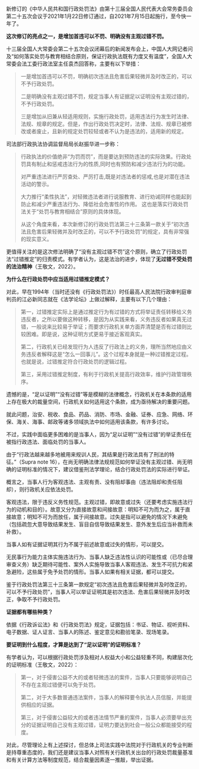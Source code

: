 新修订的《中华人民共和国行政处罚法》由第十三届全国人民代表大会常务委员会第二十五次会议于2021年1月22日修订通过，自2021年7月15日起施行，至今快一年了。




**这次修订的亮点之一，是增加首违可以不罚、明确没有主观过错不罚。**

十三届全国人大常委会第二十五次会议闭幕后的新闻发布会上，中国人大网记者问及“如何落实处罚与教育相结合原则，保证行政执法既有力度又有温度”，全国人大常委会法工委行政法室主任袁杰回答称，主要有以下举措：

>一是增加首违可以不罚，明确初次违法且危害后果轻微并及时改正的，可以不予行政处罚。
>
>二是明确没有主观过错不罚，规定当事人有证据足以证明没有主观过错的，不予行政处罚。
>
>三是增加从旧兼从轻适用规则，实施行政处罚，适用违法行为发生时法律、法规、规章的规定。但是，作出行政处罚决定时，法律、法规、规章已被修改或者废止，且新的规定处罚较轻或者不认为是违法的，适用新的规定。

司法部行政执法协调监督局局长赵振华进一步称：

>行政执法的价值绝非“为罚而罚”，而是要达到预防违法的实际效果。行政处罚具有制止和惩戒违法行为的性质,同时也有预防和减少违法行为的功能。
>
>对严重违法进行严厉查处、严厉打击,既是对违法者的惩戒,也是对潜在违法活动的警示。
>
>大力推行“柔性执法”，对轻微违法者进行说服教育、进行劝诫同样也能起到防止和减少严重违法行为、降低社会危害性的作用。
>这也是落实行政处罚法关于“处罚与教育相结合”原则的具体体现。
>
>从这个角度来看，本次新修订的行政处罚法第三十三条第一款关于“初次违法且危害后果轻微并及时改正的，可以不予行政处罚”的规定，具有非常强的现实意义。

更值得关注的是这次修法明确了“没有主观过错不罚”这个原则，确立了行政处罚法“过错推定”的归责模式。有学者认为，这是法治的进步，体现了**无过错不受处罚的法治精神**（王敬文，2022）。

**为什么在行政处罚中应当适用过错推定模式？**

对此，早在1994年（当时还没有《行政处罚法》）时任最高人民法院行政审判庭审判员的江必新同志就在《法学论坛》上做过解释，主要有以下几个理由：

>第一，过错推定实际上是通过推定行为有过错的方式将举证责任转移给义务违反者，之所以要做这种转移，是因为从实践来看，义务违反者如果真无过错，一般说来比较易于举证；而要求行政机关单方面弄清楚是否有过错则比较困难。即是说，这种证明方式更易于接近客观真实。
>
>第二，行政机关已经发现行为人违反了行政法上的义务，理所当然地应由义务违反者解释这是“怎么一回事儿”。这个过程本身就是一种过错推定过程。也就是说，过错推定符合行政处罚的逻辑过程。
>
>第三，采用过错推定制度，有利于行政机关提高行政效率，维护行政管理秩序。

遗憾的是，“足以证明”“没有过错”等是模糊的法律概念，行政机关在本条款的适用上存在极大的裁量空间，行政机关如何适用这个条款，成为亟待解决的重要问题。

就此问题，治安、税收、食品、药品、消防、市场、金融、证券、应急、网络、环保、海关、海事、邮政等诸多领域执法中如何适用该条款，有许多讨论。

不过，实践中面临更多困难的是当事人，因为“足以证明”“没有过错”的举证责任在被指行政违法、面临处罚的当事人。

由于“行政法越来越多地被用来规训人民，其结果是行政法具有了刑法的特征。”（Supra note 16），在尚无明确法律法规规范如何举证没有主观过错、尚无明确的证明标准的情况下，建议借鉴刑法学理论，结合行政处罚法的实际进行举证。

概言之，当事人行为客观违法、主观有责、没有阻却事由（违法阻却和责任阻却），则行政机关应依法处罚。

客观违法，限于违反义务性规范。主观过错，即故意或过失（还要考虑实施违法行为的动机和目的）。故意又分为直接故意和间接故意：明知不可为而为之，属于直接故意；明知不可为而放任，属于间接故意。过失是指可以避免的情况下未避免（包括疏忽大意导致结果发生、盲目自信导致结果发生、意外发生后应当补救而未补救）。

当事人如有证据证明其行为不属于前述故意或过失的情形，可以提交。

无民事行为能力主体实施违法行为、当事人缺乏违法性认识的可能性或（已尽合理审查义务）缺乏期待可能性、案外人实施导致当事人客观违法、发生不可抗力和紧急避险，这些属于免予处罚的情形。当事人如果有相关证据，都可以提交。

鉴于行政处罚法第三十三条第一款规定“初次违法且危害后果轻微并及时改正的，可以不予行政处罚”，当事人可以举证证明其是初次违法、危害后果轻微并及时改正，争取不予行政处罚。

**证据都有哪些种类？**

依据《行政诉讼法》和《行政处罚法》规定，证据包括：书证、物证、视听资料、电子数据、证人证言、当事人的陈述、鉴定意见和勘验笔录、现场笔录。

**要证明到什么程度，才算是达到了“足以证明”的证明标准？**

有学者认为，可以根据行政处罚涉及相对人权益大小和公益轻重不同，构建层次化的证明标准（王敬文，2022）：


>第一，对于侵害公益不大的或者轻微违法的案件，当事人只要能够说明自己不存在主观过错便可以免于处罚。
>
>第二，对于大多数普通违法案件，当事人的解释要令执法人员信服，并能提供相应的证据。
>
>第三，对于侵害公益较大的或者违法情节严重的案件，当事人必须要举出充分的证据证明自己没有主观过错，证明力要达到社会一般公众都能接受的程度。


对此，尽管理论上有上述探讨，但总体上司法实践中法院对于行政机关的专业判断是持尊重态度的，我们还是建议当事人对照有关行政机关出台的行政处罚裁量基准和有关计算方法等制度规范，结合裁量因素逐一推敲，举出证据。